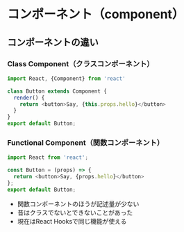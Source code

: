 # コンポーネント（component）
## コンポーネントの違い

### Class Component（クラスコンポーネント）
``` js
import React, {Component} from 'react'

class Button extends Component {
  render() {
    return <button>Say, {this.props.hello}</button>
  }
}
export default Button;
```

### Functional Component（関数コンポーネント）
``` js
import React from 'react';

const Button = (props) => {
  return <button>Say, {props.hello}</button>
};
export default Button;
```

 - 関数コンポーネントのほうが記述量が少ない
 - 昔はクラスでないとできないことがあった
 - 現在はReact Hooksで同じ機能が使える
